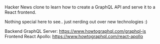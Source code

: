 Hacker News clone to learn how to create a GraphQL API and serve it to a React frontend.

Nothing special here to see.. just nerding out over new technologies :)

Backend GraphQL Server: https://www.howtographql.com/graphql-js
Frontend React Apollo:  https://www.howtographql.com/react-apollo